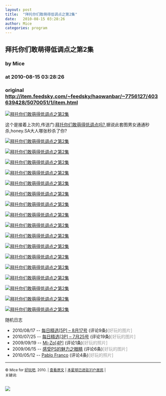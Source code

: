 ```yaml
---
layout: post
title:  "拜托你们敢萌得低调点之第2集"
date:   2010-08-15 03:28:26
author: Mice
categories: program
---
```


## 拜托你们敢萌得低调点之第2集
### by Mice
### at 2010-08-15 03:28:26
### original <http://item.feedsky.com/~feedsky/haowanbar/~7756127/403639428/5070051/1/item.html>

<p><a href="http://photo.9haow.cn/2010/08/15/meng_01.jpg"><img alt="拜托你们敢萌得低调点之第2集" src="http://photo.9haow.cn/2010/08/15/meng_01.jpg"></a></p>
<p>这个是接着上次的,传送门:<a href="http://www.9haow.cn/2010/08/12/meng.html">拜托你们敢萌得低调点吗?</a>,据说此套图男女通通秒杀,honey.SA大人哪张秒杀了你?</p>
<p><a href="http://photo.9haow.cn/2010/08/15/meng_02.jpg"><img alt="拜托你们敢萌得低调点之第2集" src="http://photo.9haow.cn/2010/08/15/meng_02.jpg"></a></p>
<p><a href="http://photo.9haow.cn/2010/08/15/meng_03.jpg"><img alt="拜托你们敢萌得低调点之第2集" src="http://photo.9haow.cn/2010/08/15/meng_03.jpg"></a></p>
<p><a href="http://photo.9haow.cn/2010/08/15/meng_04.jpg"><img alt="拜托你们敢萌得低调点之第2集" src="http://photo.9haow.cn/2010/08/15/meng_04.jpg"></a></p>
<p><a href="http://photo.9haow.cn/2010/08/15/meng_05.jpg"><img alt="拜托你们敢萌得低调点之第2集" src="http://photo.9haow.cn/2010/08/15/meng_05.jpg"></a></p>
<p><a href="http://photo.9haow.cn/2010/08/15/meng_06.jpg"><img alt="拜托你们敢萌得低调点之第2集" src="http://photo.9haow.cn/2010/08/15/meng_06.jpg"></a></p>
<p><a href="http://photo.9haow.cn/2010/08/15/meng_07.jpg"><img alt="拜托你们敢萌得低调点之第2集" src="http://photo.9haow.cn/2010/08/15/meng_07.jpg"></a></p>
<p><a href="http://photo.9haow.cn/2010/08/15/meng_08.jpg"><img alt="拜托你们敢萌得低调点之第2集" src="http://photo.9haow.cn/2010/08/15/meng_08.jpg"></a></p>
<p><a href="http://photo.9haow.cn/2010/08/15/meng_09.jpg"><img alt="拜托你们敢萌得低调点之第2集" src="http://photo.9haow.cn/2010/08/15/meng_09.jpg"></a></p>
<p><a href="http://photo.9haow.cn/2010/08/15/meng_10.jpg"><img alt="拜托你们敢萌得低调点之第2集" src="http://photo.9haow.cn/2010/08/15/meng_10.jpg"></a></p>
<p><a href="http://photo.9haow.cn/2010/08/15/meng_11.jpg"><img alt="拜托你们敢萌得低调点之第2集" src="http://photo.9haow.cn/2010/08/15/meng_11.jpg"></a></p>
<p><a href="http://photo.9haow.cn/2010/08/15/meng_12.jpg"><img alt="拜托你们敢萌得低调点之第2集" src="http://photo.9haow.cn/2010/08/15/meng_12.jpg"></a></p>
<p><a href="http://photo.9haow.cn/2010/08/15/meng_13.jpg"><img alt="拜托你们敢萌得低调点之第2集" src="http://photo.9haow.cn/2010/08/15/meng_13.jpg"></a></p>
<p><a href="http://photo.9haow.cn/2010/08/15/meng_14.jpg"><img alt="拜托你们敢萌得低调点之第2集" src="http://photo.9haow.cn/2010/08/15/meng_14.jpg"></a></p>
<p><a href="http://photo.9haow.cn/2010/08/15/meng_15.jpg"><img alt="拜托你们敢萌得低调点之第2集" src="http://photo.9haow.cn/2010/08/15/meng_15.jpg"></a></p>
<p><a href="http://photo.9haow.cn/2010/08/15/meng_16.jpg"><img alt="拜托你们敢萌得低调点之第2集" src="http://photo.9haow.cn/2010/08/15/meng_16.jpg"></a></p>
<p><a href="http://photo.9haow.cn/2010/08/15/meng_17.jpg"><img alt="拜托你们敢萌得低调点之第2集" src="http://photo.9haow.cn/2010/08/15/meng_17.jpg"></a></p>
<p><a href="http://photo.9haow.cn/2010/08/15/meng_18.jpg"><img alt="拜托你们敢萌得低调点之第2集" src="http://photo.9haow.cn/2010/08/15/meng_18.jpg"></a></p>
<p>随机日志</p><ul><li>2010/08/17 -- <a href="http://www.9haow.cn/2010/08/17/jingxuan-13.html" title="每日精选[5P] – 8月17号">每日精选[5P] – 8月17号</a> (评论9条)<span style="color:#999999">[好玩的图片]</span></li><li>2010/07/25 -- <a href="http://www.9haow.cn/2010/07/25/jingxuan-5.html" title="每日精选[3P] – 7月25号">每日精选[3P] – 7月25号</a> (评论19条)<span style="color:#999999">[好玩的图片]</span></li><li>2009/09/19 -- <a href="http://www.9haow.cn/2009/09/19/mi-zo.html" title="Mi-Zo[4P]">Mi-Zo[4P]</a> (评论1条)<span style="color:#999999">[好玩的照片]</span></li><li>2009/06/15 -- <a href="http://www.9haow.cn/2009/06/15/ps_yanjing.html" title="感受PS的魅力之眼睛">感受PS的魅力之眼睛</a> (评论6条)<span style="color:#999999">[好玩的图片]</span></li><li>2010/05/12 -- <a href="http://www.9haow.cn/2010/05/12/pablo-franco.html" title="Pablo Franco">Pablo Franco</a> (评论4条)<span style="color:#999999">[好玩的照片]</span></li></ul><hr>
<p><small>© Mice for <a href="http://www.9haow.cn">好玩吧</a>, 2010. |
<a href="http://www.9haow.cn/2010/08/15/meng-2.html">查看原文</a> |
<a href="http://www.9haow.cn/2010/08/15/meng-2.html#comments">本星球已进驻31户居民</a> |
<br>
关键词: <br>
</small></p><img src="http://www1.feedsky.com/t1/403639428/haowanbar/feedsky/s.gif?r=http://item.feedsky.com/~feedsky/haowanbar/~7756127/403639428/5070051/1/item.html" border="0" height="0" width="0"><p><a href="http://www1.feedsky.com/r/l/feedsky/haowanbar/403639428/art01.html"><img border="0" ismap src="http://www1.feedsky.com/r/i/feedsky/haowanbar/403639428/art01.gif"></a></p>